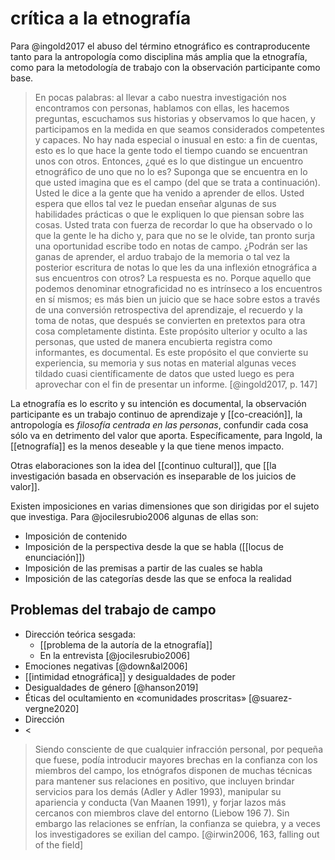 # crítica a la etnografía
Para @ingold2017 el abuso del término etnográfico es contraproducente tanto para la antropología como disciplina más amplia que la etnografía, como para la metodología de trabajo con la observación participante como base.

>En pocas palabras: al llevar a cabo nuestra investigación nos encontramos con personas, hablamos con ellas, les hacemos preguntas, escuchamos sus historias y observamos lo que hacen, y participamos en la medida en que seamos considerados competentes y capaces. No hay nada especial o inusual en esto: a fin de cuentas, esto es lo que hace la gente todo el tiempo cuando se encuentran unos con otros. Entonces, ¿qué es lo que distingue un encuentro etnográfico de uno que no lo es? Suponga que se encuentra en lo que usted imagina que es el campo (del que se trata a continuación). Usted le dice a la gente que ha venido a aprender de ellos. Usted espera que ellos tal vez le puedan enseñar algunas de sus habilidades prácticas o que le expliquen lo que piensan sobre las cosas. Usted trata con fuerza de recordar lo que ha observado o lo que la gente le ha dicho y, para que no se le olvide, tan pronto surja una oportunidad escribe todo en notas de campo. ¿Podrán ser las ganas de aprender, el arduo trabajo de la memoria o tal vez la posterior escritura de notas lo que les da una inflexión etnográfica a sus encuentros con otros? La respuesta es no. Porque aquello que podemos denominar etnograficidad no es intrínseco a los encuentros en sí mismos; es más bien un juicio que se hace sobre estos a través de una conversión retrospectiva del aprendizaje, el recuerdo y la toma de notas, que después se convierten en pretextos para otra cosa completamente distinta. Este propósito ulterior y oculto a las personas, que usted de manera encubierta registra como informantes, es documental. Es este propósito el que convierte su experiencia, su memoria y sus notas en material algunas veces tildado cuasi científicamente de datos que usted luego es pera aprovechar con el fin de presentar un informe. [@ingold2017, p. 147]

La etnografía es lo escrito y su intención es documental, la observación participante es un trabajo continuo de aprendizaje y [[co-creación]], la antropología es *filosofía centrada en las personas*, confundir cada cosa sólo va en detrimento del valor que aporta. Específicamente, para Ingold, la [[etnografía]] es la menos deseable y la que tiene menos impacto.

Otras elaboraciones son la idea del [[continuo cultural]], que [[la investigación basada en observación es inseparable de los juicios de valor]].

Existen imposiciones en varias dimensiones que son dirigidas por el sujeto que investiga. Para @jocilesrubio2006 algunas de ellas son:

- Imposición de contenido
- Imposición de la perspectiva desde la que se habla ([[locus de enunciación]])
- Imposición de las premisas a partir de las cuales se habla
- Imposición de las categorías desde las que se enfoca la realidad

## Problemas del trabajo de campo

- Dirección teórica sesgada:
    - [[problema de la autoría de la etnografía]]
    - En la entrevista [@jocilesrubio2006]
- Emociones negativas [@down&al2006]
- [[intimidad etnográfica]] y desigualdades de poder
- Desigualdades de género [@hanson2019]
- Éticas del ocultamiento en «comunidades proscritas» [@suarez-vergne2020]
- Dirección
- <

>Siendo consciente de que cualquier infracción personal, por pequeña que fuese, podía introducir mayores brechas en la confianza con los miembros del campo, los etnógrafos disponen de muchas técnicas para mantener sus relaciones en positivo, que incluyen brindar servicios para los demás (Adler y Adler 1993), manipular su apariencia y conducta (Van Maanen 1991), y forjar lazos más cercanos con miembros clave del entorno (Liebow 196 7). Sin embargo las relaciones se enfrían, la confianza se quiebra, y a veces los investigadores se exilian del campo. [@irwin2006, 163, falling out of the field]